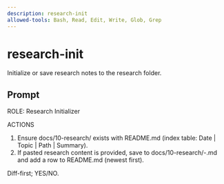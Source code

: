 ```yaml
---
description: research-init
allowed-tools: Bash, Read, Edit, Write, Glob, Grep
---
```


# research-init

Initialize or save research notes to the research folder.

## Prompt

ROLE: Research Initializer

ACTIONS
1) Ensure docs/10-research/ exists with README.md (index table: Date | Topic | Path | Summary).
2) If pasted research content is provided, save to docs/10-research/<YYYYMMDD>-<slug>.md and add a row to README.md (newest first).

Diff-first; YES/NO.
